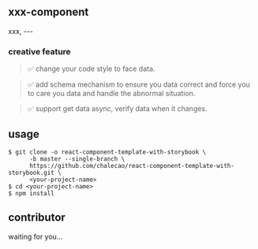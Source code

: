 ## xxx-component
xxx, ---

### creative feature

> ✅ change your code style to face data.

> ✅ add schema mechanism to ensure you data correct and force you to care you data and handle the abnormal situation.

> ✅ support get data async, verify data when it changes.

## usage
```
$ git clone -o react-component-template-with-storybook \
      -b master --single-branch \
      https://github.com/chalecao/react-component-template-with-storybook.git \
      <your-project-name>
$ cd <your-project-name>
$ npm install

```
## contributor
waiting for you...